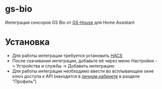 # gs-bio
Интеграция сенсоров GS Bio от [GS-House](https://gshouse.ru/) для Home Assistant

# Установка
* Для работы интеграции требуется установить [HACS](https://www.hacs.xyz/docs/use/download/download/)
* После скачивания интеграции, добавьте её через меню Настройки -> Устройства и службы -> Добавить интеграцию
* Для работы интеграции необходимо ввести во всплывающем окне ключ доступа к API (находится в [личном кабинете](https://web.gseptik.ru/) в разделе "Профиль")
